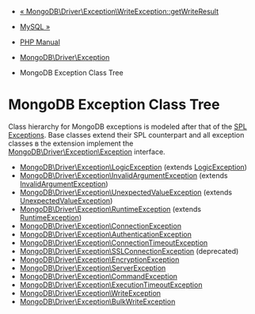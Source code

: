- [«
MongoDB\Driver\Exception\WriteException::getWriteResult](mongodb-driver-writeexception.getwriteresult.md)
- [MySQL »](set.mysqlinfo.md)

- [PHP Manual](index.md)
- [MongoDB\Driver\Exception](mongodb.exceptions.md)
- MongoDB Exception Class Tree

# MongoDB Exception Class Tree

Class hierarchy for MongoDB exceptions is modeled after that of the
[SPL Exceptions](spl.exceptions.md). Base classes extend their SPL
counterpart and all exception classes в the extension implement the
[MongoDB\Driver\Exception\Exception](class.mongodb-driver-exception-exception.md)
interface.

- [MongoDB\Driver\Exception\LogicException](class.mongodb-driver-exception-logicexception.md)
(extends [LogicException](class.logicexception.md))
- [MongoDB\Driver\Exception\InvalidArgumentException](class.mongodb-driver-exception-invalidargumentexception.md)
(extends
[InvalidArgumentException](class.invalidargumentexception.md))
- [MongoDB\Driver\Exception\UnexpectedValueException](class.mongodb-driver-exception-unexpectedvalueexception.md)
(extends
[UnexpectedValueException](class.unexpectedvalueexception.md))
- [MongoDB\Driver\Exception\RuntimeException](class.mongodb-driver-exception-runtimeexception.md)
(extends [RuntimeException](class.runtimeexception.md))
- [MongoDB\Driver\Exception\ConnectionException](class.mongodb-driver-exception-connectionexception.md)
- [MongoDB\Driver\Exception\AuthenticationException](class.mongodb-driver-exception-authenticationexception.md)
- [MongoDB\Driver\Exception\ConnectionTimeoutException](class.mongodb-driver-exception-connectiontimeoutexception.md)
- [MongoDB\Driver\Exception\SSLConnectionException](class.mongodb-driver-exception-sslconnectionexception.md)
(deprecated)
- [MongoDB\Driver\Exception\EncryptionException](class.mongodb-driver-exception-encryptionexception.md)
- [MongoDB\Driver\Exception\ServerException](class.mongodb-driver-exception-serverexception.md)
- [MongoDB\Driver\Exception\CommandException](class.mongodb-driver-exception-commandexception.md)
- [MongoDB\Driver\Exception\ExecutionTimeoutException](class.mongodb-driver-exception-executiontimeoutexception.md)
- [MongoDB\Driver\Exception\WriteException](class.mongodb-driver-exception-writeexception.md)
- [MongoDB\Driver\Exception\BulkWriteException](class.mongodb-driver-exception-bulkwriteexception.md)
